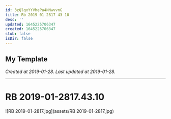 ```yaml
---
id: 3zQlqxYYVhePa4NNwvvnG
title: Rb 2019 01 2817 43 10
desc: ''
updated: 1645225706347
created: 1645225706347
stub: false
isDir: false
---
```

My Template
---

_Created at 2019-01-28._
_Last updated at 2019-01-28._




---

# RB 2019-01-2817.43.10


![RB 2019-01-2817.jpg](assets/RB 2019-01-2817.jpg)

